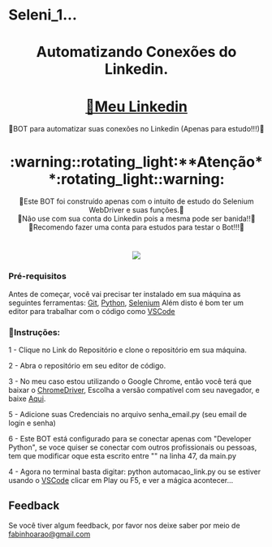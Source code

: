 # Seleni_1...<h1 align ="center "> Automatizando Conexões do Linkedin.</h1>

<h1 align="center">
    <a href="https://www.linkedin.com/in/fabiomarquesarao">🔗Meu Linkedin</a>
</h1>
<p align="center">🚀BOT para automatizar suas conexões no Linkedin (Apenas para estudo!!!)🚀 </p>

<h1 align="center">:warning::rotating_light:**Atenção**:rotating_light::warning: </h1>
<p align="center">🚀Este BOT foi construído apenas com o intuito de estudo do Selenium WebDriver e suas funções.🚀</br>
🚀Não use com sua conta do Linkedin pois a mesma pode ser banida!!🚀</br>
🚀Recomendo fazer uma conta para estudos para testar o Bot!!!🚀</br>


<h1 align="center">
  <img src="https://img.shields.io/static/v1?label=Script Automate&message=Seleni 1&color=informational&style=?style=for-the-badge&logo=appveyor"/>
</h1>

### Pré-requisitos

Antes de começar, você vai precisar ter instalado em sua máquina as seguintes ferramentas:
[Git](https://git-scm.com), [Python](https://python.org/en/), [Selenium](https://www.selenium.dev/documentation/webdriver/) 
Além disto é bom ter um editor para trabalhar com o código como [VSCode](https://code.visualstudio.com/)

### :checkered_flag:Instruções:
1 - Clique no Link do Repositório e clone o repositório em sua máquina.

2 - Abra o repositório em seu editor de código.

3 - No meu caso estou utilizando o Google Chrome, então você terá que baixar o [ChromeDriver](https://chromedriver.chromium.org/), Escolha a versão compatível com seu navegador, e baixe [Aqui](https://chromedriver.chromium.org/downloads).</br></li>


5 - Adicione suas Credenciais no arquivo senha_email.py (seu email de login e senha)

6 - Este BOT está configurado para se conectar apenas com "Developer Python", se voce quiser se conectar com outros profissionais ou pessoas, </br>
tem que modificar oque esta escrito entre "" na linha 47, da main.py

4 - Agora no terminal basta digitar: python automacao_link.py ou se estiver usando o [VSCode](https://code.visualstudio.com/)
 clicar em Play ou F5, e ver a mágica acontecer...

## Feedback

Se você tiver algum feedback, por favor nos deixe saber por meio de fabinhoarao@gmail.com
